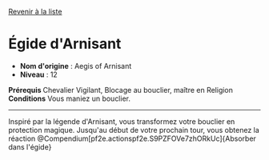 [Revenir à la liste](list.md)

# Égide d'Arnisant

 * **Nom d'origine** : Aegis of Arnisant
 * **Niveau** : 12


<p><span id="ctl00_MainContent_DetailedOutput"><strong>Prérequis </strong> Chevalier Vigilant, Blocage au bouclier, maître en Religion<br><strong>Conditions</strong> Vous maniez un bouclier.<br></span></p>
<hr>
<p>Inspiré par la légende d'Arnisant, vous transformez votre bouclier en protection magique. Jusqu'au début de votre prochain tour, vous obtenez la réaction @Compendium[pf2e.actionspf2e.S9PZFOVe7zhORkUc]{Absorber dans l'égide}</p>